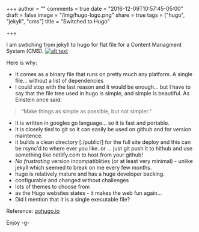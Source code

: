 +++
author = ""
comments = true
date = "2016-12-09T10:57:45-05:00"
draft = false
image = "/img/hugo-logo.png"
share = true
tags = ["hugo", "jekyll", "cms"]
title = "Switched to Hugo"

+++

I am swtiching from jekyll to hugo for flat file for a Content Managment System (CMS).
<a href="https://gohugo.io">![alt text](/img/hugo-h.jpg "goHugo.io")</a>

Here is why:

- It comes as a binary file that runs on pretty much any platform. A single file... without a list of dependencies
- I could stop with the last reason and it would be enough... but I have to say that the file tree used in hugo is simple, and simple is beautiful. As Einstein once said: 
>“Make things as simple as possible, but not simpler.”
- It is written in googles go language... so it is fast and portable.
- It is closely tied to git so it can easily be used on github and for version maintence.
- it builds a clean directory [./public/] for the full site deploy and this can be rsync'd to where ever you like.
    or ... just git push it to hithub and use something like netlify.com to host from your github!
- *No frustrating* version incompatiblities (or at least very minimal) - unlike jekyll which seemed to break on me every few months.
- hugo is relatively mature and has a huge developer backing. 
- configurable and changed without challenges
- lots of themes to choose from
- as the Hugo websites states - it makes the web fun again...
- Did I mention that it is a single executable file?

Reference:
[gohugo.io](https://gohugo.io/#intro)

Enjoy
-g-
<!--more-->
